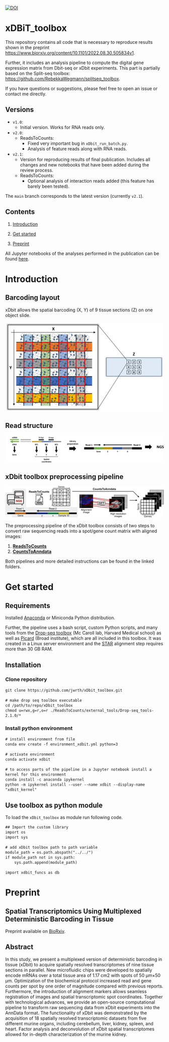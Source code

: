 [![DOI](https://zenodo.org/badge/349469737.svg)](https://zenodo.org/badge/latestdoi/349469737)

# xDBiT_toolbox

This repository contains all code that is necessary to reproduce results shown in the preprint https://www.biorxiv.org/content/10.1101/2022.08.30.505834v1.

Further, it includes an analysis pipeline to compute the digital gene expression matrix from Dbit-seq or xDbit experiments.
This part is partially based on the Split-seq toolbox: https://github.com/RebekkaWegmann/splitseq_toolbox.

If you have questions or suggestions, please feel free to open an issue or contact me directly.


## Versions
- `v1.0`:
    - Initial version. Works for RNA reads only.
- `v2.0`:
    - ReadsToCounts:
        - Fixed very important bug in `xDbit_run_batch.py`.
        - Analysis of feature reads along with RNA reads.
- `v2.1`:
    - Version for reproducing results of final publication. Includes all changes and new notebooks that have been added during the review process.
    - ReadsToCounts:
        - Optional analysis of interaction reads added (this feature has barely been tested).

The `main` branch corresponds to the latest version (currently `v2.1`).
        
## Contents

1. [Introduction](#introduction)

2. [Get started](#get-started)

3. [Preprint](#preprint)

All Jupyter notebooks of the analyses performed in the publication can be found [here](./publication/notebooks/).

# Introduction
## Barcoding layout

xDbit allows the spatial barcoding (X, Y) of 9 tissue sections (Z) on one object slide.

![layout](graphics/xdbit_layout.png)

## Read structure

![readstructure](graphics/xdbit_read-structure.png)

## xDbit toolbox preprocessing pipeline

![](graphics/pipeline_overview.png)

The preprocessing pipeline of the xDbit toolbox consists of two steps to convert raw sequencing reads into a spot/gene count matrix with aligned images:

1. [**ReadsToCounts**](./ReadsToCounts/)
2. [**CountsToAnndata**](./CountsToAnndata/)

Both pipelines and more detailed instructions can be found in the linked folders.

# Get started

## Requirements

Installed [Anaconda](https://docs.anaconda.com/anaconda/install/) or Miniconda Python distribution.

Further, the pipeline uses a bash script, custom Python scripts, and many tools from the [Drop-seq toolbox](https://github.com/broadinstitute/Drop-seq/releases) (Mc Caroll lab, Harvard Medical school) as well as [Picard](https://broadinstitute.github.io/picard/) (Broad institute), which are all included in this toolbox. It was created in a Linux server environment and the [STAR](https://github.com/alexdobin/STAR) alignment step requires more than 30 GB RAM.
## Installation

### Clone repository

```
git clone https://github.com/jwrth/xDbit_toolbox.git

# make drop seq toolbox executable
cd /path/to/repo/xDbit_toolbox
chmod u=rwx,g=r,o=r ./ReadsToCounts/external_tools/Drop-seq_tools-2.1.0/*
```

### Install python environment

```
# install environment from file
conda env create -f environment_xdbit.yml python=3

# activate environment
conda activate xdbit

# to access parts of the pipeline in a Jupyter notebook install a kernel for this environment
conda install -c anaconda ipykernel
python -m ipykernel install --user --name xdbit --display-name "xdbit_kernel"
```

## Use toolbox as python module

To load the `xDbit_toolbox` as module run following code.

```
## Import the custom library
import os
import sys

# add xDbit toolbox path to path variable
module_path = os.path.abspath("../../")
if module_path not in sys.path:
    sys.path.append(module_path)

import xdbit_funcs as db
```
# Preprint

## Spatial Transcriptomics Using Multiplexed Deterministic Barcoding in Tissue

Preprint available on [BioRxiv](https://www.biorxiv.org/content/10.1101/2022.08.30.505834v1).

## Abstract

In this study, we present a multiplexed version of deterministic barcoding in tissue (xDbit) to acquire spatially resolved transcriptomes of nine tissue sections in parallel. New microfluidic chips were developed to spatially encode mRNAs over a total tissue area of 1.17 cm2 with spots of 50 µm×50 µm. Optimization of the biochemical protocol increased read and gene counts per spot by one order of magnitude compared with previous reports. Furthermore, the introduction of alignment markers allows seamless registration of images and spatial transcriptomic spot coordinates. Together with technological advances, we provide an open-source computational pipeline to transform raw sequencing data from xDbit experiments into the AnnData format. The functionality of xDbit was demonstrated by the acquisition of 18 spatially resolved transcriptomic datasets from five different murine organs, including cerebellum, liver, kidney, spleen, and heart. Factor analysis and deconvolution of xDbit spatial transcriptomes allowed for in-depth characterization of the murine kidney.
